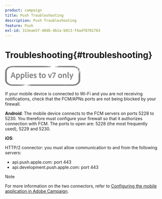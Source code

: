 ```yaml
---
product: campaign
title: Push Troubleshooting
description: Push Troubleshooting
feature: Push
exl-id: 313eae5f-40db-4b1a-b013-f4adf8781763
---
```

# Troubleshooting{#troubleshooting}

![](../../assets/v7-only.svg)

If your mobile device is connected to Wi-Fi and you are not receiving notifications, check that the FCM/APNs ports are not being blocked by your firewall.

**Android**: The mobile device connects to the FCM servers on ports 5228 to 5230. You therefore must configure your firewall so that it authorizes connection with FCM. The ports to open are: 5228 (the most frequently used), 5229 and 5230.

**iOS**:

HTTP/2 connector: you must allow communication to and from the following servers:

* api.push.apple.com: port 443
* api.development.push.apple.com: port 443

>[!NOTE]
>
>For more information on the two connectors, refer to [Configuring the mobile application in Adobe Campaign](configuring-the-mobile-application.md).
